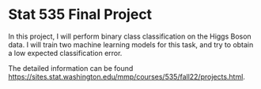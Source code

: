 # Stat 535 Final Project
In this project, I will perform binary class classification on the Higgs Boson data. I will train two machine learning models for this task, and try to obtain a low expected classification error.

The detailed information can be found https://sites.stat.washington.edu/mmp/courses/535/fall22/projects.html.
